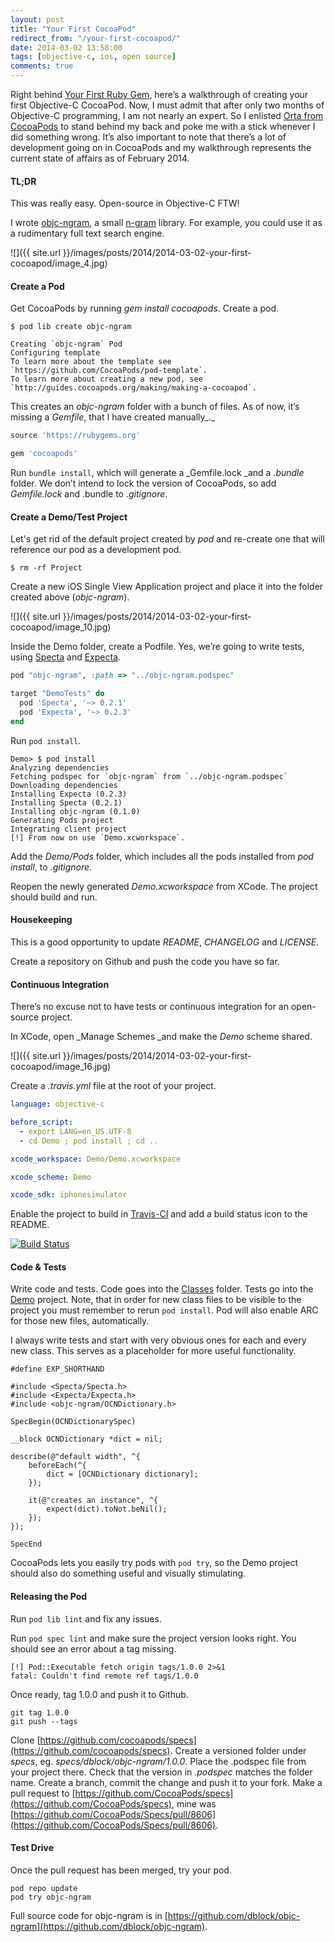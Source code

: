 ```yaml
---
layout: post
title: "Your First CocoaPod"
redirect_from: "/your-first-cocoapod/"
date: 2014-03-02 13:58:00
tags: [objective-c, ios, open source]
comments: true
---
```

Right behind [Your First Ruby Gem](http://code.dblock.org/your-first-ruby-gem), here’s a walkthrough of creating your first Objective-C CocoaPod. Now, I must admit that after only two months of Objective-C programming, I am not nearly an expert. So I enlisted [Orta from CocoaPods](http://orta.github.io/) to stand behind my back and poke me with a stick whenever I did something wrong. It’s also important to note that there’s a lot of development going on in CocoaPods and my walkthrough represents the current state of affairs as of February 2014.

#### TL;DR

This was really easy. Open-source in Objective-C FTW!

I wrote [objc-ngram](https://github.com/dblock/objc-ngram), a small [n-gram](http://en.wikipedia.org/wiki/N-gram) library. For example, you could use it as a rudimentary full text search engine.

![]({{ site.url }}/images/posts/2014/2014-03-02-your-first-cocoapod/image_4.jpg)

#### Create a Pod

Get CocoaPods by running _gem install cocoapods_. Create a pod.

```
$ pod lib create objc-ngram

Creating `objc-ngram` Pod
Configuring template
To learn more about the template see `https://github.com/CocoaPods/pod-template`.
To learn more about creating a new pod, see `http://guides.cocoapods.org/making/making-a-cocoapod`.
```

This creates an _objc-ngram_ folder with a bunch of files. As of now, it’s missing a _Gemfile_, that I have created manually_._

```ruby
source 'https://rubygems.org'

gem 'cocoapods'
```

Run `bundle install`, which will generate a _Gemfile.lock _and a _.bundle_ folder. We don’t intend to lock the version of CocoaPods, so add _Gemfile.lock_ and .bundle to _.gitignore_.

#### Create a Demo/Test Project

Let's get rid of the default project created by _pod_ and re-create one that will reference our pod as a development pod.

```
$ rm -rf Project
```

Create a new iOS Single View Application project and place it into the folder created above (_objc-ngram_).

![]({{ site.url }}/images/posts/2014/2014-03-02-your-first-cocoapod/image_10.jpg)

Inside the Demo folder, create a Podfile. Yes, we’re going to write tests, using [Specta](https://github.com/specta/specta) and [Expecta](https://github.com/specta/expecta).

```ruby
pod "objc-ngram", :path => "../objc-ngram.podspec"

target "DemoTests" do
  pod 'Specta', '~> 0.2.1'
  pod 'Expecta', '~> 0.2.3'
end
```

Run `pod install`.

```
Demo> $ pod install
Analyzing dependencies
Fetching podspec for `objc-ngram` from `../objc-ngram.podspec`
Downloading dependencies
Installing Expecta (0.2.3)
Installing Specta (0.2.1)
Installing objc-ngram (0.1.0)
Generating Pods project
Integrating client project
[!] From now on use `Demo.xcworkspace`.
```

Add the _Demo/Pods_ folder, which includes all the pods installed from _pod install_,  to _.gitignore_.

Reopen the newly generated _Demo.xcworkspace_ from XCode. The project should build and run.

#### Housekeeping

This is a good opportunity to update _README_, _CHANGELOG_ and _LICENSE_.

Create a repository on Github and push the code you have so far.

#### Continuous Integration

There’s no excuse not to have tests or continuous integration for an open-source project.

In XCode, open _Manage Schemes _and make the _Demo_ scheme shared.

![]({{ site.url }}/images/posts/2014/2014-03-02-your-first-cocoapod/image_16.jpg)

Create a _.travis.yml_ file at the root of your project.

```yaml
language: objective-c

before_script:
  - export LANG=en_US.UTF-8
  - cd Demo ; pod install ; cd ..

xcode_workspace: Demo/Demo.xcworkspace

xcode_scheme: Demo

xcode_sdk: iphonesimulator
```

Enable the project to build in [Travis-CI](https://travis-ci.org/profile) and add a build status icon to the README.

[![Build Status](https://travis-ci.org/dblock/objc-ngram.png)](https://travis-ci.org/dblock/objc-ngram)

#### Code & Tests

Write code and tests. Code goes into the [Classes](https://github.com/dblock/objc-ngram/tree/master/Classes) folder. Tests go into the [Demo](https://github.com/dblock/objc-ngram/tree/master/Demo/DemoTests) project. Note, that in order for new class files to be visible to the project you must remember to rerun `pod install`. Pod will also enable ARC for those new files, automatically.

I always write tests and start with very obvious ones for each and every new class. This serves as a placeholder for more useful functionality.

```objc
#define EXP_SHORTHAND

#include <Specta/Specta.h>
#include <Expecta/Expecta.h>
#include <objc-ngram/OCNDictionary.h>

SpecBegin(OCNDictionarySpec)

__block OCNDictionary *dict = nil;

describe(@"default width", ^{
    beforeEach(^{
        dict = [OCNDictionary dictionary];
    });

    it(@"creates an instance", ^{
        expect(dict).toNot.beNil();
    });
});

SpecEnd
```

CocoaPods lets you easily try pods with `pod try`, so the Demo project should also do something useful and visually stimulating.

#### Releasing the Pod

Run `pod lib lint` and fix any issues.

Run `pod spec lint` and make sure the project version looks right. You should see an error about a tag missing.

```
[!] Pod::Executable fetch origin tags/1.0.0 2>&1
fatal: Couldn't find remote ref tags/1.0.0
```

Once ready, tag 1.0.0 and push it to Github.

```
git tag 1.0.0
git push --tags
```

Clone [https://github.com/cocoapods/specs](https://github.com/cocoapods/specs). Create a versioned folder under _specs_, eg. _specs/dblock/objc-ngram/1.0.0_. Place the .podspec file from your project there. Check that the version in _.podspec_ matches the folder name. Create a branch, commit the change and push it to your fork. Make a pull request to [https://github.com/CocoaPods/specs](https://github.com/CocoaPods/specs), mine was [https://github.com/CocoaPods/Specs/pull/8606](https://github.com/CocoaPods/Specs/pull/8606).

#### Test Drive

Once the pull request has been merged, try your pod.

```
pod repo update
pod try objc-ngram
```

Full source code for objc-ngram is in [https://github.com/dblock/objc-ngram](https://github.com/dblock/objc-ngram).
